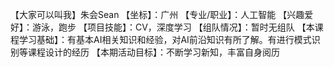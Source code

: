 【大家可以叫我】朱会Sean
【坐标】：广州
【专业/职业】：人工智能
【兴趣爱好】：游泳，跑步
【项目技能】：CV，深度学习
【组队情况】：暂时无组队
【本课程学习基础】：有基本AI相关知识和经验，对AI前沿知识有所了解。有进行模式识别等课程设计的经历
【本期活动目标】：不断学习新知，丰富自身阅历
